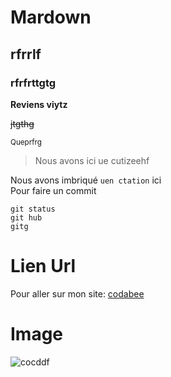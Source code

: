 # Mardown
## rfrrlf
### rfrfrttgtg

**Reviens viytz**

~~jtgthg~~

<sup>Queprfrg</sup>

> Nous avons ici ue cutizeehf 

Nous avons imbriqué `uen ctation` ici  
Pour faire un commit 
````
git status  
git hub  
gitg      
````

# Lien Url  

Pour aller sur mon site: [codabee](https://smiley.store)  


# Image

![cocddf](https://static.wixstatic.com/media/536dac_44ed5d1c16cc407dbc8fcbfa111db7e3~mv2.jpg/v1/fill/w_294,h_141,al_c,q_80,usm_0.66_1.00_0.01,enc_auto/logo%20IMAE.jpg)